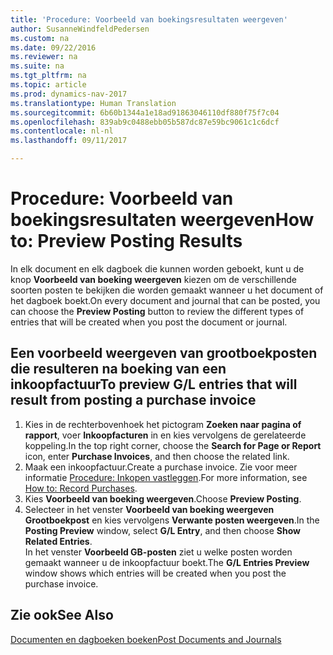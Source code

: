 ```yaml
---
title: 'Procedure: Voorbeeld van boekingsresultaten weergeven'
author: SusanneWindfeldPedersen
ms.custom: na
ms.date: 09/22/2016
ms.reviewer: na
ms.suite: na
ms.tgt_pltfrm: na
ms.topic: article
ms.prod: dynamics-nav-2017
ms.translationtype: Human Translation
ms.sourcegitcommit: 6b60b1344a1e18ad91863046110df880f75f7c04
ms.openlocfilehash: 839ab9c0488ebb05b587dc87e59bc9061c1c6dcf
ms.contentlocale: nl-nl
ms.lasthandoff: 09/11/2017

---
```

    
# <a name="how-to-preview-posting-results"></a><span data-ttu-id="8d1d4-102">Procedure: Voorbeeld van boekingsresultaten weergeven</span><span class="sxs-lookup"><span data-stu-id="8d1d4-102">How to: Preview Posting Results</span></span>
<span data-ttu-id="8d1d4-103">In elk document en elk dagboek die kunnen worden geboekt, kunt u de knop **Voorbeeld van boeking weergeven** kiezen om de verschillende soorten posten te bekijken die worden gemaakt wanneer u het document of het dagboek boekt.</span><span class="sxs-lookup"><span data-stu-id="8d1d4-103">On every document and journal that can be posted, you can choose the **Preview Posting** button to review the different types of entries that will be created when you post the document or journal.</span></span>

## <a name="to-preview-gl-entries-that-will-result-from-posting-a-purchase-invoice"></a><span data-ttu-id="8d1d4-104">Een voorbeeld weergeven van grootboekposten die resulteren na boeking van een inkoopfactuur</span><span class="sxs-lookup"><span data-stu-id="8d1d4-104">To preview G/L entries that will result from posting a purchase invoice</span></span>
1. <span data-ttu-id="8d1d4-105">Kies in de rechterbovenhoek het pictogram **Zoeken naar pagina of rapport**, voer **Inkoopfacturen** in en kies vervolgens de gerelateerde koppeling.</span><span class="sxs-lookup"><span data-stu-id="8d1d4-105">In the top right corner, choose the **Search for Page or Report** icon, enter **Purchase Invoices**, and then choose the related link.</span></span>
2. <span data-ttu-id="8d1d4-106">Maak een inkoopfactuur.</span><span class="sxs-lookup"><span data-stu-id="8d1d4-106">Create a purchase invoice.</span></span> <span data-ttu-id="8d1d4-107">Zie voor meer informatie [Procedure: Inkopen vastleggen](purchasing-how-record-purchases.md).</span><span class="sxs-lookup"><span data-stu-id="8d1d4-107">For more information, see [How to: Record Purchases](purchasing-how-record-purchases.md).</span></span>
3. <span data-ttu-id="8d1d4-108">Kies **Voorbeeld van boeking weergeven**.</span><span class="sxs-lookup"><span data-stu-id="8d1d4-108">Choose **Preview Posting**.</span></span>
4. <span data-ttu-id="8d1d4-109">Selecteer in het venster **Voorbeeld van boeking weergeven** **Grootboekpost** en kies vervolgens **Verwante posten weergeven**.</span><span class="sxs-lookup"><span data-stu-id="8d1d4-109">In the **Posting Preview** window, select **G/L Entry**, and then choose **Show Related Entries**.</span></span>  
<span data-ttu-id="8d1d4-110">In het venster **Voorbeeld GB-posten** ziet u welke posten worden gemaakt wanneer u de inkoopfactuur boekt.</span><span class="sxs-lookup"><span data-stu-id="8d1d4-110">The **G/L Entries Preview** window shows which entries will be created when you post the purchase invoice.</span></span>

## <a name="see-also"></a><span data-ttu-id="8d1d4-111">Zie ook</span><span class="sxs-lookup"><span data-stu-id="8d1d4-111">See Also</span></span>
[<span data-ttu-id="8d1d4-112">Documenten en dagboeken boeken</span><span class="sxs-lookup"><span data-stu-id="8d1d4-112">Post Documents and Journals</span></span>](ui-post-documents-journals.md)


